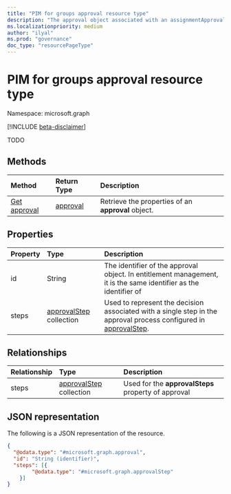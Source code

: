 ```yaml
---
title: "PIM for groups approval resource type"
description: "The approval object associated with an assignmentApprovals."
ms.localizationpriority: medium
author: "ilyal"
ms.prod: "governance"
doc_type: "resourcePageType"
---
```


# PIM for groups approval resource type

Namespace: microsoft.graph

[!INCLUDE [beta-disclaimer](../../includes/beta-disclaimer.md)]

TODO

## Methods

| Method       | Return Type | Description |
|:-------------|:------------|:------------|
|[Get approval](../api/pim-for-groups-approval-get.md) | [approval](pim-for-groups-approval.md) | Retrieve the properties of an **approval** object. |


## Properties
|Property|Type|Description|
|:---|:---|:---|
|id|String|The identifier of the approval object.  In entitlement management, it is the same identifier as the identifier of |
|steps|[approvalStep](../resources/pim-for-groups-approvalstep.md) collection|Used to represent the decision associated with a single step in the approval process configured in [approvalStep](../resources/pim-for-groups-approvalstep.md).|

## Relationships
|Relationship|Type|Description|
|:---|:---|:---|
|steps|[approvalStep](../resources/pim-for-groups-approvalstep.md) collection|Used for the **approvalSteps** property of approval|


## JSON representation
The following is a JSON representation of the resource.
<!-- {
  "blockType": "resource",
  "keyProperty": "id",
  "@odata.type": "microsoft.graph.approval",
  "baseType": "microsoft.graph.entity",
}
-->
``` json
{
  "@odata.type": "#microsoft.graph.approval",
  "id": "String (identifier)",
  "steps": [{
        "@odata.type": "#microsoft.graph.approvalStep"
    }]
}
```
